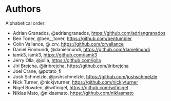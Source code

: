 # Authors

Alphabetical order:

* Adrian Granados, @adriangranados, <https://github.com/adriangranados>
* Ben Toner, @ben__toner, <https://github.com/bentumbler>
* Colin Vallance, @_crv, <https://github.com/crvallance>
* Daniel Finimundi, @danielmundi, <https://github.com/danielmundi>
* iamk3, iamk3, <https://github.com/iamk3>
* Jerry Olla, @jolla, <https://github.com/jolla>
* Jiri Brejcha, @jiribrejcha, <https://github.com/jiribrejcha>
* Joel Crane, @potato_fi
* Josh Schmelzle, @joshschmelzle, <https://github.com/joshschmelzle>
* Nick Turner, @nickjvturner, <https://github.com/nickjvturner>
* Nigel Bowden, @wifinigel, <https://github.com/wifinigel>
* Niklas Mato, @niklasmato, <https://github.com/niklasmato>
